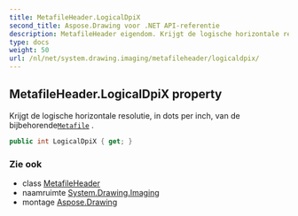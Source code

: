 ```yaml
---
title: MetafileHeader.LogicalDpiX
second_title: Aspose.Drawing voor .NET API-referentie
description: MetafileHeader eigendom. Krijgt de logische horizontale resolutie in dots per inch van de bijbehorendeMetafile .
type: docs
weight: 50
url: /nl/net/system.drawing.imaging/metafileheader/logicaldpix/
---
```

## MetafileHeader.LogicalDpiX property

Krijgt de logische horizontale resolutie, in dots per inch, van de bijbehorende[`Metafile`](../../metafile/) .

```csharp
public int LogicalDpiX { get; }
```

### Zie ook

* class [MetafileHeader](../)
* naamruimte [System.Drawing.Imaging](../../metafileheader/)
* montage [Aspose.Drawing](../../../)


